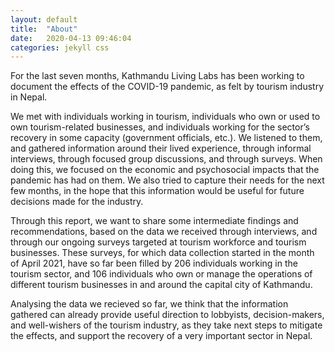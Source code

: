 ```yaml
---
layout: default
title:  "About"
date:   2020-04-13 09:46:04
categories: jekyll css
---
```


For the last seven months, Kathmandu Living Labs has been working to document the effects of the COVID-19 pandemic, as felt by tourism industry in Nepal.

We met with individuals working in tourism, individuals who own or used to own tourism-related businesses, and individuals working for the sector’s recovery in some capacity (government officials, etc.). We listened to them, and gathered information around their lived experience, through informal interviews, through focused group discussions, and through surveys. When doing this, we focused on the economic and psychosocial impacts that the pandemic has had on them. We also tried to capture their needs for the next few months, in the hope that this information would be useful for future decisions made for the industry.

Through this report, we want to share some intermediate findings and recommendations, based on the data we received through interviews, and through our ongoing surveys targeted at tourism workforce and tourism businesses. These surveys, for which data collection started in the month of April 2021, have so far been filled by 206 individuals working in the tourism sector, and 106 individuals who own or manage the operations of different tourism businesses in and around the capital city of Kathmandu.

Analysing the data we recieved so far, we think that the information gathered can already provide useful direction to lobbyists, decision-makers, and well-wishers of the tourism industry, as they take next steps to mitigate the effects, and support the recovery of a very important sector in Nepal.